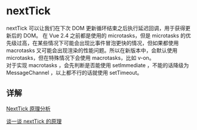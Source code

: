 # nextTick
nextTick 可以让我们在下次 DOM 更新循环结束之后执行延迟回调，用于获得更新后的 DOM。
在 Vue 2.4 之前都是使用的 microtasks，但是 microtasks 的优先级过高，在某些情况下可能会出现比事件冒泡更快的情况，但如果都使用 macrotasks 又可能会出现渲染的性能问题。所以在新版本中，会默认使用 microtasks，但在特殊情况下会使用 macrotasks，比如 v-on。  
对于实现 macrotasks ，会先判断是否能使用 setImmediate ，不能的话降级为 MessageChannel ，以上都不行的话就使用 setTimeout。  
## 详解
[NextTick 原理分析
](http://caibaojian.com/interview-map/frontend/vue.html#nexttick-%E5%8E%9F%E7%90%86%E5%88%86%E6%9E%90)

[谈一谈 nextTick 的原理](https://github.com/Advanced-Frontend/Daily-Interview-Question/issues/281)